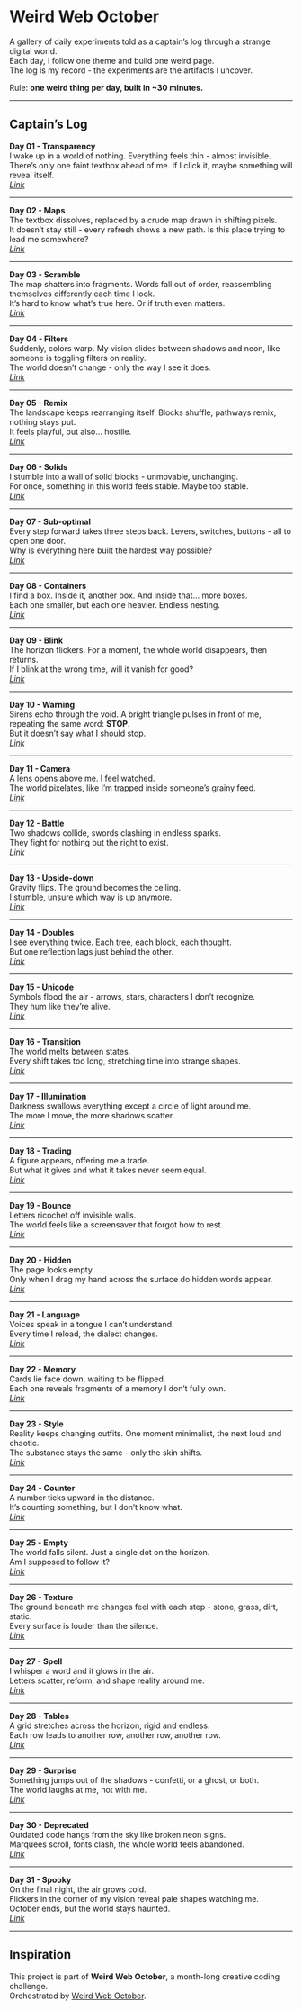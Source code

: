 # Weird Web October

A gallery of daily experiments told as a captain’s log through a strange digital world.  
Each day, I follow one theme and build one weird page.  
The log is my record - the experiments are the artifacts I uncover.

Rule: **one weird thing per day, built in ~30 minutes.**

---

## Captain’s Log

**Day 01 - Transparency**  
I wake up in a world of nothing. Everything feels thin - almost invisible.  
There’s only one faint textbox ahead of me. If I click it, maybe something will reveal itself.  
_[Link](https://weird-weboctober.vercel.app/01-transparency/)_

---

**Day 02 - Maps**  
The textbox dissolves, replaced by a crude map drawn in shifting pixels.  
It doesn’t stay still - every refresh shows a new path. Is this place trying to lead me somewhere?  
_[Link](https://weird-weboctober.vercel.app/02-maps/)_

---

**Day 03 - Scramble**  
The map shatters into fragments. Words fall out of order, reassembling themselves differently each time I look.  
It’s hard to know what’s true here. Or if truth even matters.  
_[Link](https://weird-weboctober.vercel.app/03-scramble/)_

---

**Day 04 - Filters**  
Suddenly, colors warp. My vision slides between shadows and neon, like someone is toggling filters on reality.  
The world doesn’t change - only the way I see it does.  
_[Link](https://weird-weboctober.vercel.app/04-filters/)_

---

**Day 05 - Remix**  
The landscape keeps rearranging itself. Blocks shuffle, pathways remix, nothing stays put.  
It feels playful, but also… hostile.  
_[Link](https://weird-weboctober.vercel.app/05-remix/)_

---

**Day 06 - Solids**  
I stumble into a wall of solid blocks - unmovable, unchanging.  
For once, something in this world feels stable. Maybe too stable.  
_[Link](https://weird-weboctober.vercel.app/06-solids/)_

---

**Day 07 - Sub-optimal**  
Every step forward takes three steps back. Levers, switches, buttons - all to open one door.  
Why is everything here built the hardest way possible?  
_[Link](https://weird-weboctober.vercel.app/07-sub-optimal/)_

---

**Day 08 - Containers**  
I find a box. Inside it, another box. And inside that… more boxes.  
Each one smaller, but each one heavier. Endless nesting.  
_[Link](https://weird-weboctober.vercel.app/08-containers/)_

---

**Day 09 - Blink**  
The horizon flickers. For a moment, the whole world disappears, then returns.  
If I blink at the wrong time, will it vanish for good?  
_[Link](https://weird-weboctober.vercel.app/09-blink/)_

---

**Day 10 - Warning**  
Sirens echo through the void. A bright triangle pulses in front of me, repeating the same word: **STOP**.  
But it doesn’t say what I should stop.  
_[Link](https://weird-weboctober.vercel.app/10-warning/)_

---

**Day 11 - Camera**  
A lens opens above me. I feel watched.  
The world pixelates, like I’m trapped inside someone’s grainy feed.  
_[Link](https://weird-weboctober.vercel.app/11-camera/)_

---

**Day 12 - Battle**  
Two shadows collide, swords clashing in endless sparks.  
They fight for nothing but the right to exist.  
_[Link](https://weird-weboctober.vercel.app/12-battle/)_

---

**Day 13 - Upside-down**  
Gravity flips. The ground becomes the ceiling.  
I stumble, unsure which way is up anymore.  
_[Link](https://weird-weboctober.vercel.app/13-upside-down/)_

---

**Day 14 - Doubles**  
I see everything twice. Each tree, each block, each thought.  
But one reflection lags just behind the other.  
_[Link](https://weird-weboctober.vercel.app/14-doubles/)_

---

**Day 15 - Unicode**  
Symbols flood the air - arrows, stars, characters I don’t recognize.  
They hum like they’re alive.  
_[Link](https://weird-weboctober.vercel.app/15-unicode/)_

---

**Day 16 - Transition**  
The world melts between states.  
Every shift takes too long, stretching time into strange shapes.  
_[Link](https://weird-weboctober.vercel.app/16-transition/)_

---

**Day 17 - Illumination**  
Darkness swallows everything except a circle of light around me.  
The more I move, the more shadows scatter.  
_[Link](https://weird-weboctober.vercel.app/17-illumination/)_

---

**Day 18 - Trading**  
A figure appears, offering me a trade.  
But what it gives and what it takes never seem equal.  
_[Link](https://weird-weboctober.vercel.app/18-trading/)_

---

**Day 19 - Bounce**  
Letters ricochet off invisible walls.  
The world feels like a screensaver that forgot how to rest.  
_[Link](https://weird-weboctober.vercel.app/19-bounce/)_

---

**Day 20 - Hidden**  
The page looks empty.  
Only when I drag my hand across the surface do hidden words appear.  
_[Link](https://weird-weboctober.vercel.app/20-hidden/)_

---

**Day 21 - Language**  
Voices speak in a tongue I can’t understand.  
Every time I reload, the dialect changes.  
_[Link](https://weird-weboctober.vercel.app/21-language/)_

---

**Day 22 - Memory**  
Cards lie face down, waiting to be flipped.  
Each one reveals fragments of a memory I don’t fully own.  
_[Link](https://weird-weboctober.vercel.app/22-memory/)_

---

**Day 23 - Style**  
Reality keeps changing outfits. One moment minimalist, the next loud and chaotic.  
The substance stays the same - only the skin shifts.  
_[Link](https://weird-weboctober.vercel.app/23-style/)_

---

**Day 24 - Counter**  
A number ticks upward in the distance.  
It’s counting something, but I don’t know what.  
_[Link](https://weird-weboctober.vercel.app/24-counter/)_

---

**Day 25 - Empty**  
The world falls silent. Just a single dot on the horizon.  
Am I supposed to follow it?  
_[Link](https://weird-weboctober.vercel.app/25-empty/)_

---

**Day 26 - Texture**  
The ground beneath me changes feel with each step - stone, grass, dirt, static.  
Every surface is louder than the silence.  
_[Link](https://weird-weboctober.vercel.app/26-texture/)_

---

**Day 27 - Spell**  
I whisper a word and it glows in the air.  
Letters scatter, reform, and shape reality around me.  
_[Link](https://weird-weboctober.vercel.app/27-spell/)_

---

**Day 28 - Tables**  
A grid stretches across the horizon, rigid and endless.  
Each row leads to another row, another row, another row.  
_[Link](https://weird-weboctober.vercel.app/28-tables/)_

---

**Day 29 - Surprise**  
Something jumps out of the shadows - confetti, or a ghost, or both.  
The world laughs at me, not with me.  
_[Link](https://weird-weboctober.vercel.app/29-surprise/)_

---

**Day 30 - Deprecated**  
Outdated code hangs from the sky like broken neon signs.  
Marquees scroll, fonts clash, the whole world feels abandoned.  
_[Link](https://weird-weboctober.vercel.app/30-deprecated/)_

---

**Day 31 - Spooky**  
On the final night, the air grows cold.  
Flickers in the corner of my vision reveal pale shapes watching me.  
October ends, but the world stays haunted.  
_[Link](https://weird-weboctober.vercel.app/31-spooky/)_

---

## Inspiration

This project is part of **Weird Web October**, a month-long creative coding challenge.  
Orchestrated by [Weird Web October](https://weirdweboctober.website/).
